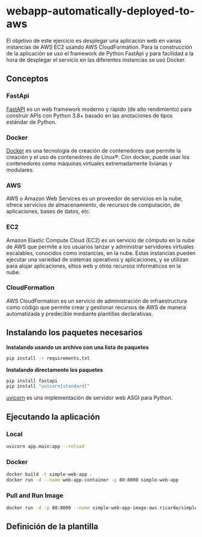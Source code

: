 # webapp-automatically-deployed-to-aws
El objetivo de este ejercicio es desplegar una aplicación web en varias instancias de AWS EC2 usando AWS CloudFormation. Para la construcción de la aplicación se uso el framework de Python FastApi y para facilidad a la hora de desplegar el servicio en las diferentes instancias se usó Docker.

## Conceptos

### FastApi

[FastAPI](https://fastapi.tiangolo.com/es) es un web framework moderno y rápido (de alto rendimiento) para construir APIs con Python 3.8+ basado en las anotaciones de tipos estándar de Python.

### Docker
[Docker](https://www.docker.com/) es una tecnología de creación de contenedores que permite la creación y el uso de contenedores de Linux®. Con docker, puede usar los contenedores como máquinas virtuales extremadamente livianas y modulares.

### AWS
AWS o Amazon Web Services es un proveedor de servicios en la nube, ofrece servicios de almacenamiento, de recursos de computación, de aplicaciones, bases de datos, etc.

### EC2
Amazon Elastic Compute Cloud (EC2) es un servicio de cómputo en la nube de AWS que permite a los usuarios lanzar y administrar servidores virtuales escalables, conocidos como instancias, en la nube. Estas instancias pueden ejecutar una variedad de sistemas operativos y aplicaciones, y se utilizan para alojar aplicaciones, sitios web y otros recursos informáticos en la nube.

### CloudFormation
AWS CloudFormation es un servicio de administración de infraestructura como código que permite crear y gestionar recursos de AWS de manera automatizada y predecible mediante plantillas declarativas.


## Instalando los paquetes necesarios

**Instalando usando un archivo con una lista de paquetes**

```Bash
pip install -r requirements.txt
```

**Instalando directamente los paquetes**

```Bash
pip install fastapi
pip install "uvicorn[standard]"
```

[uvicorn](https://www.uvicorn.org) es una implementación de servidor web ASGI para Python.

## Ejecutando la aplicación

### Local

```Bash
uvicorn app.main:app --reload
```

### Docker

```Bash
docker build -t simple-web-app .
docker run -d --name web-app-container -p 80:8000 simple-web-app
```

### Pull and Run Image

```Bash
docker run -d -p 80:8000 --name simple-web-app-image-aws ricar8o/simple-webapp-fastapi
```

## Definición de la plantilla